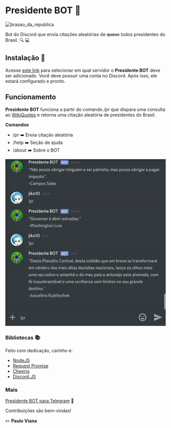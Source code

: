 
# Presidente BOT :speech_balloon:
![brasao_da_republica](assets/presidencia.ico)

Bot do Discord que envia citações aleatórias de ~~quase~~ todos presidentes do Brasil. :mag: :computer:

## Instalação :hammer:
Acesse [este link](https://discordapp.com/oauth2/authorize?client_id=530209100236324866&scope=bot&permissions=0) para selecionar em qual servidor o **Presidente BOT** deve ser adicionado. Você deve possuir uma conta no Discord. Após isso, ele estará configurado e pronto.

## Funcionamento
**Presidente BOT** funciona a partir do comando */pr* que dispara uma consulta ao [WikiQuotes](https://pt.wikiquote.org/wiki/P%C3%A1gina_principal) e retorna uma citação aleatória de presidentes do Brasil.

**Comandos**
- /pr    :arrow_right: Envia citação aleatória
- /help  :arrow_right: Seção de ajuda
- /about :arrow_right: Sobre o BOT

![Alt Text](assets/chat.gif)

### Bibliotecas :books:
Feito com dedicação, carinho e:
- [NodeJS](https://nodejs.org/en/)
- [Request Promise](https://github.com/request/request-promise)
- [Cheerio](https://github.com/cheeriojs/cheerio) 
- [Discord.JS](https://discord.js.org/#/)

### Mais
[Presidente BOT para Telegram](https://github.com/paulo9mv/presidente-telegram-bot) :iphone:

Contribuições são bem-vindas!

:pencil2: **Paulo Viana**
